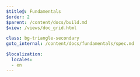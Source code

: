 ```yaml
---
$title@: Fundamentals
$order: 2
$parent: /content/docs/build.md
$view: /views/doc_grid.html

class: bg-triangle-secondary
goto_internal: /content/docs/fundamentals/spec.md

$localization:
  locales:
  - en
---
```

